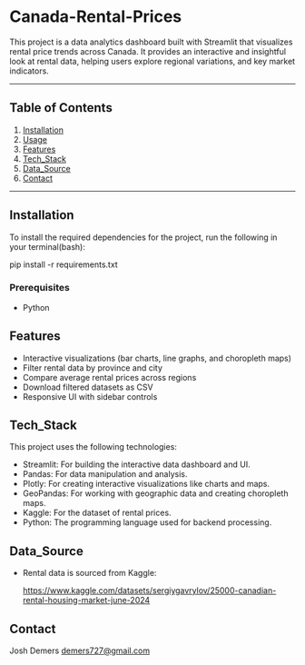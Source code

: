 # Canada-Rental-Prices

This project is a data analytics dashboard built with Streamlit that visualizes rental price trends across Canada. It provides an interactive and insightful look at rental data, helping users explore regional variations,  and key market indicators.

---

## Table of Contents

1. [Installation](#installation)
2. [Usage](#usage)
3. [Features](#features)
4. [Tech_Stack](#tech_stack)
5. [Data_Source](#data_source)
6. [Contact](#contact)

---

## Installation

To install the required dependencies for the project, run the following in your terminal(bash):

pip install -r requirements.txt

### Prerequisites

- Python

## Features

- Interactive visualizations (bar charts, line graphs, and choropleth maps)
- Filter rental data by province and city
- Compare average rental prices across regions
- Download filtered datasets as CSV
- Responsive UI with sidebar controls

## Tech_Stack

This project uses the following technologies:

- Streamlit: For building the interactive data dashboard and UI.
- Pandas: For data manipulation and analysis.
- Plotly: For creating interactive visualizations like charts and maps.
- GeoPandas: For working with geographic data and creating choropleth maps.
- Kaggle: For the dataset of rental prices.
- Python: The programming language used for backend processing.

## Data_Source

- Rental data is sourced from Kaggle: 

    https://www.kaggle.com/datasets/sergiygavrylov/25000-canadian-rental-housing-market-june-2024

## Contact

Josh Demers
demers727@gmail.com